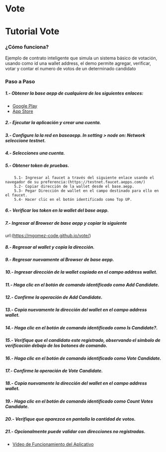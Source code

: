 # Vote
# Tutorial Vote

### ¿Cómo funciona?  

Ejemplo de contrato inteligente que simula un sistema básico de votación, usando como id una wallet address, el demo permite agregar, verificar, votar y contar el numero de votos de un determinado candidato

### Paso a Paso
#####  1.- Obtener la base aepp de cualquiera de los siguientes enlaces:
  - [Google Play](https://play.google.com/store/apps/details?id=com.aeternity.base)
  - [App Store](https://apps.apple.com/ru/app/base-%C3%A6pp-wallet/id1458655724)
#####  2.- Ejecutar la aplicación y crear una cuenta.
#####  3.- Configure la la red en baseaepp. In setting > node on: Network seleccione testnet.
#####  4.- Selecciones una cuenta.
#####  5.- Obtener token de pruebas.
        5.1- Ingresar al faucet a través del siguiente enlace usando el navegador de su preferencia:(https://testnet.faucet.aepps.com/)
        5.2- Copiar dirección de la wallet desde el base.aepp.
        5.3- Pegar Dirección de wallet en el campo destinado para ello en el faucet.
        5.4- Hacer clic en el botón identificado como Top UP.
#####  6.- Verificar los token en la wallet del base aepp.
#####  7.- Ingresar al Browser de base aepp y copiar la siguiente 
url:(https://mgomez-code.github.io/vote/)
#####  8.- Regresar al wallet y copia la dirección.
#####  9.- Regresar nuevamente al Browser de base aepp.
#####  10.- Ingresar dirección de la wallet copiada en el campo address wallet.
#####  11.- Haga clic en el botón de comando identificado como Add Candidate.
#####  12.- Confirme la operación de Add Candidate.
#####  13.- Copia nuevamente la dirección del wallet en el campo address wallet.
#####  14.- Haga clic en el botón de comando identificado como Is Candidate?.
#####  15.- Verifique que el candidato este registrado, observando el símbolo de verificación debajo de los botones de comando.
#####  16.- Haga clic en el botón de comando identificado como Vote Candidate.
#####  17.- Confirme la operación de Vote Candidate.
#####  18.- Copia nuevamente la dirección del wallet en el campo address wallet.
#####  19.- Haga clic en el botón de comando identificado como Count Votes Candidate.
#####  20.- Verifique que aparezca en pantalla la cantidad de votos.
#####  21.- Opcionalmente puede validar con direcciones no registradas.
  - [Vídeo de Funcionamiento del Aplicativo](https://youtu.be/ulsv6UtY0YA)
